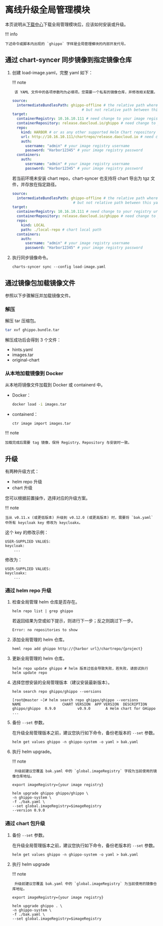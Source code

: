 # 离线升级全局管理模块

本页说明从[下载中心](../../download/dce5.md)下载全局管理模块后，应该如何安装或升级。

!!! info

    下述命令或脚本内出现的 `ghippo` 字样是全局管理模块的内部开发代号。

## 通过 chart-syncer 同步镜像到指定镜像仓库

1. 创建 load-image.yaml，完整 yaml 如下：  

    !!! note  

        该 YAML 文件中的各项参数均为必填项。您需要一个私有的镜像仓库，并修改相关配置。

    ```yaml
    source:
      intermediateBundlesPath: ghippo-offline # the relative path where your do charts-syncer,
                                    # but not relative path between this yaml and offline-package
    target:
      containerRegistry: 10.16.10.111 # need change to your image registry url
      containerRepository: release.daocloud.io/ghippo # need change to your image repository
      repo:
        kind: HARBOR # or as any other supported Helm Chart repository kinds
        url: http://10.16.10.111/chartrepo/release.daocloud.io # need change to your chart repo url
        auth:
          username: "admin" # your image registry username
          password: "Harbor12345" # your image registry password
      containers:
        auth:
          username: "admin" # your image registry username
          password: "Harbor12345" # your image registry password
    ```

    若当前环境未安装 chart repo，chart-syncer 也支持将 chart 导出为 tgz 文件，并存放在指定路径。

    ```yaml
    source:
      intermediateBundlesPath: ghippo-offline # the relative path where your do charts-syncer,
                                # but not relative path between this yaml and offline-package
    target:
      containerRegistry: 10.16.10.111 # need change to your registry url
      containerRepository: release.daocloud.io/ghippo # need change to your image repository
      repo:
        kind: LOCAL
        path: ./local-repo # chart local path
      containers:
        auth:
          username: "admin" # your image registry username
          password: "Harbor12345" # your image registry password
    ```

1. 执行同步镜像命令。

    ```shell
    charts-syncer sync --config load-image.yaml
    ```

## 通过镜像包加载镜像文件

参照以下步骤解压并加载镜像文件。

### 解压

解压 tar 压缩包。

```sh
tar xvf ghippo.bundle.tar
```

解压成功后会得到 3 个文件：

- hints.yaml
- images.tar
- original-chart

### 从本地加载镜像到 Docker

从本地将镜像文件加载到 Docker 或 containerd 中。

- Docker：

    ```sh
    docker load -i images.tar
    ```

- containerd：

    ```sh
    ctr image import images.tar
    ```

!!! note

    加载完成后需要 tag 镜像，保持 Registry、Repository 与安装时一致。

## 升级

有两种升级方式：

- helm repo 升级
- chart 升级

您可以根据前置操作，选择对应的升级方案。  

!!! note  

    当从 v0.11.x (或更低版本) 升级到 v0.12.0 (或更高版本) 时，需要将 `bak.yaml` 中所有 keycloak key 修改为 keycloakx。  

这个 key 的修改示例：  

```shell
USER-SUPPLIED VALUES:
keycloak:
    ...
```

修改为：

```shell
USER-SUPPLIED VALUES:
keycloakx:
    ...
```

### 通过 helm repo 升级

1. 检查全局管理 helm 仓库是否存在。

    ```
    helm repo list | grep ghippo
    ```

    若返回结果为空或如下提示，则进行下一步；反之则跳过下一步。

    ```
    Error: no repositories to show
    ```

1. 添加全局管理的 helm 仓库。

    ```shell
    heml repo add ghippo http://{harbor url}/chartrepo/{project}
    ```

1. 更新全局管理的 helm 仓库。

    ```shell
    helm repo update ghippo # helm 版本过低会导致失败，若失败，请尝试执行 helm update repo
    ```

1. 选择您想安装的全局管理版本（建议安装最新版本）。

    ```shell
    helm search repo ghippo/ghippo --versions
    ```

    ```none
    [root@master ~]# helm search repo ghippo/ghippo --versions
    NAME                   CHART VERSION  APP VERSION  DESCRIPTION
    ghippo/ghippo  0.9.0          v0.9.0       A Helm chart for GHippo
    ...
    ```

1. 备份 `--set` 参数。

    在升级全局管理版本之前，建议您执行如下命令，备份老版本的 `--set` 参数。

    ```shell
    helm get values ghippo -n ghippo-system -o yaml > bak.yaml
    ```

1. 执行 helm upgrade。

    !!! note

        升级前建议您覆盖 bak.yaml 中的 `global.imageRegistry` 字段为当前使用的镜像仓库地址。

    ```
    export imageRegistry={your image registry}
    ```

    ```
    helm upgrade ghippo ghippo/ghippo \
    -n ghippo-system \
    -f ./bak.yaml \
    --set global.imageRegistry=$imageRegistry
    --version 0.9.0
    ```

### 通过 chart 包升级

1. 备份 `--set` 参数。

    在升级全局管理版本之前，建议您执行如下命令，备份老版本的 `--set` 参数。

    ```shell
    helm get values ghippo -n ghippo-system -o yaml > bak.yaml
    ```

1. 执行 helm upgrade

    !!! note

        升级前建议您覆盖 bak.yaml 中的 `global.imageRegistry` 为当前使用的镜像仓库地址。

    ```
    export imageRegistry={your image registry}
    ```

    ```
    helm upgrade ghippo . \
    -n ghippo-system \
    -f ./bak.yaml \
    --set global.imageRegistry=$imageRegistry
    ```
